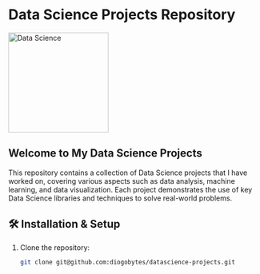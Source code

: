 # Data Science Projects Repository

<img src="https://upload.wikimedia.org/wikipedia/commons/thumb/3/38/Jupyter_logo.svg/800px-Jupyter_logo.svg.png" alt="Data Science" width="200"/>

## Welcome to My Data Science Projects

This repository contains a collection of Data Science projects that I have worked on, covering various aspects such as data analysis, machine learning, and data visualization. Each project demonstrates the use of key Data Science libraries and techniques to solve real-world problems.

## 🛠️ Installation & Setup

1. Clone the repository:
   ```bash
   git clone git@github.com:diogobytes/datascience-projects.git
   ```